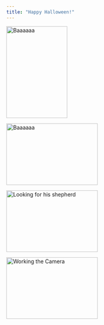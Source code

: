 ```yaml
---
title: "Happy Halloween!"
---
```

<p><a href="http://www.flickr.com/photos/lemon/2992814429/" class="tt-flickr tt-flickr-Small" title="Baaaaaa"><img class="alignnone" src="http://farm4.static.flickr.com/3007/2992814429_1e2973b6b7_m.jpg" alt="Baaaaaa" width="160" height="240" /></a></p>
<p><a href="http://www.flickr.com/photos/lemon/2993662280/" class="tt-flickr tt-flickr-Small" title="Baaaaaa"><img class="alignnone" src="http://farm4.static.flickr.com/3226/2993662280_115c3999f5_m.jpg" alt="Baaaaaa" width="240" height="161" /></a></p>
<p><a href="http://www.flickr.com/photos/lemon/2992817699/" class="tt-flickr tt-flickr-Small" title="Looking for his shepherd"><img class="alignnone" src="http://farm4.static.flickr.com/3226/2992817699_d774d55fb3_m.jpg" alt="Looking for his shepherd" width="240" height="161" /></a></p>
<p><a href="http://www.flickr.com/photos/lemon/2993665780/" class="tt-flickr tt-flickr-Small" title="Working the Camera"><img class="alignnone" src="http://farm4.static.flickr.com/3051/2993665780_54136faa31_m.jpg" alt="Working the Camera" width="240" height="161" /></a></p>
